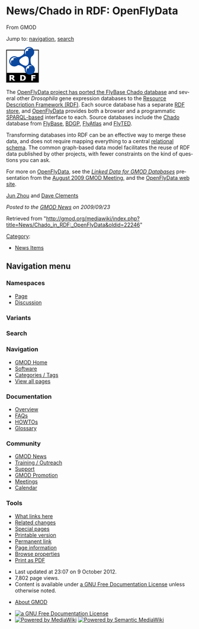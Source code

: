 <div id="mw-page-base" class="noprint">

</div>

<div id="mw-head-base" class="noprint">

</div>

<div id="content" class="mw-body" role="main">

<span id="top"></span>

<div id="mw-js-message" style="display:none;">

</div>



# <span dir="auto">News/Chado in RDF: OpenFlyData</span>

<div id="bodyContent">

<div id="siteSub">

From GMOD

</div>

<div id="contentSub">

</div>

<div id="jump-to-nav" class="mw-jump">

Jump to: [navigation](#mw-navigation), [search](#p-search)

</div>

<div id="mw-content-text" class="mw-content-ltr" lang="en" dir="ltr">

<div class="floatright">

<a href="../August_2009_GMOD_Meeting#Linked_Data_for_GMOD_Databases"
rel="nofollow" title="RDF"><img
src="../../mediawiki/images/1/1f/RDF_icon_96.gif" width="88" height="96"
alt="RDF" /></a>

</div>

The [OpenFlyData project has ported the FlyBase Chado
database](../August_2009_GMOD_Meeting#Linked_Data_for_GMOD_Databases "August 2009 GMOD Meeting")
and several other *Drosophila* gene expression databases to the
<a href="http://www.w3.org/RDF/" class="external text"
rel="nofollow">Resource Description Framework (RDF)</a>. Each source
database has a separate
<a href="http://en.wikipedia.org/wiki/Triplestore" class="external text"
rel="nofollow">RDF store</a>, and
<a href="http://openflydata.org/" class="external text"
rel="nofollow">OpenFlyData</a> provides both a browser and a
programmatic
<a href="http://www.w3.org/TR/rdf-sparql-query/" class="external text"
rel="nofollow">SPARQL-based</a> interface to each. Source databases
include the
<a href="../Chado" class="mw-redirect" title="Chado">Chado</a> database
from [FlyBase](../Category:FlyBase "Category:FlyBase"),
<a href="http://www.fruitfly.org/" class="external text"
rel="nofollow">BDGP</a>,
<a href="http://www.flyatlas.org/" class="external text"
rel="nofollow">FlyAtlas</a> and
<a href="http://www.fly-ted.org/" class="external text"
rel="nofollow">FlyTED</a>.

Transforming databases into RDF can be an effective way to merge these
data, and does not require mapping everything to a central
[relational](../Glossary#RDBMS "Glossary")
[schema](../Glossary#Schema "Glossary"). The common graph-based data
model facilitates the reuse of RDF data published by other projects,
with fewer constraints on the kind of questions you can ask.

For more on
<a href="http://openflydata.org/OpenFlyData" class="external text"
rel="nofollow">OpenFlyData</a>, see the [*Linked Data for GMOD
Databases*](../August_2009_GMOD_Meeting#Linked_Data_for_GMOD_Databases "August 2009 GMOD Meeting")
presentation from the [August 2009 GMOD
Meeting](../August_2009_GMOD_Meeting "August 2009 GMOD Meeting"), and
the <a href="http://openflydata.org" class="external text"
rel="nofollow">OpenFlyData web site</a>.

[Jun Zhou](../User:JunZhao "User:JunZhao") and [Dave
Clements](../User:Clements "User:Clements")

  

<div class="newsfooter">

*Posted to the [GMOD News](../GMOD_News "GMOD News") on 2009/09/23*

</div>

</div>

<div class="printfooter">

Retrieved from
"<http://gmod.org/mediawiki/index.php?title=News/Chado_in_RDF:_OpenFlyData&oldid=22246>"

</div>

<div id="catlinks" class="catlinks">

<div id="mw-normal-catlinks" class="mw-normal-catlinks">

[Category](../Special:Categories "Special:Categories"):

- [News Items](../Category:News_Items "Category:News Items")

</div>

</div>

<div class="visualClear">

</div>

</div>

</div>

<div id="mw-navigation">

## Navigation menu

<div id="mw-head">



<div id="left-navigation">

<div id="p-namespaces" class="vectorTabs" role="navigation"
aria-labelledby="p-namespaces-label">

### Namespaces

- <span id="ca-nstab-main"><a href="Chado_in_RDF:_OpenFlyData" accesskey="c"
  title="View the content page [c]">Page</a></span>
- <span id="ca-talk"><a
  href="http://gmod.org/mediawiki/index.php?title=Talk:News/Chado_in_RDF:_OpenFlyData&amp;action=edit&amp;redlink=1"
  accesskey="t"
  title="Discussion about the content page [t]">Discussion</a></span>

</div>

<div id="p-variants" class="vectorMenu emptyPortlet" role="navigation"
aria-labelledby="p-variants-label">

### 

### Variants[](#)

<div class="menu">

</div>

</div>

</div>

<div id="right-navigation">





</div>

<div id="p-search" role="search">

### Search

<div id="simpleSearch">

</div>

</div>

</div>

</div>

<div id="mw-panel">

<div id="p-logo" role="banner">

<a href="../Main_Page"
style="background-image: url(../../images/GMOD-cogs.png);"
title="Visit the main page"></a>

</div>

<div id="p-Navigation" class="portal" role="navigation"
aria-labelledby="p-Navigation-label">

### Navigation

<div class="body">

- <span id="n-GMOD-Home">[GMOD Home](../Main_Page)</span>
- <span id="n-Software">[Software](../GMOD_Components)</span>
- <span id="n-Categories-.2F-Tags">[Categories /
  Tags](../Categories)</span>
- <span id="n-View-all-pages">[View all
  pages](../Special:AllPages)</span>

</div>

</div>

<div id="p-Documentation" class="portal" role="navigation"
aria-labelledby="p-Documentation-label">

### Documentation

<div class="body">

- <span id="n-Overview">[Overview](../Overview)</span>
- <span id="n-FAQs">[FAQs](../Category:FAQ)</span>
- <span id="n-HOWTOs">[HOWTOs](../Category:HOWTO)</span>
- <span id="n-Glossary">[Glossary](../Glossary)</span>

</div>

</div>

<div id="p-Community" class="portal" role="navigation"
aria-labelledby="p-Community-label">

### Community

<div class="body">

- <span id="n-GMOD-News">[GMOD News](../GMOD_News)</span>
- <span id="n-Training-.2F-Outreach">[Training /
  Outreach](../Training_and_Outreach)</span>
- <span id="n-Support">[Support](../Support)</span>
- <span id="n-GMOD-Promotion">[GMOD Promotion](../GMOD_Promotion)</span>
- <span id="n-Meetings">[Meetings](../Meetings)</span>
- <span id="n-Calendar">[Calendar](../Calendar)</span>

</div>

</div>

<div id="p-tb" class="portal" role="navigation"
aria-labelledby="p-tb-label">

### Tools

<div class="body">

- <span id="t-whatlinkshere"><a href="../Special:WhatLinksHere/News/Chado_in_RDF:_OpenFlyData"
  accesskey="j" title="A list of all wiki pages that link here [j]">What
  links here</a></span>
- <span id="t-recentchangeslinked"><a href="../Special:RecentChangesLinked/News/Chado_in_RDF:_OpenFlyData"
  accesskey="k"
  title="Recent changes in pages linked from this page [k]">Related
  changes</a></span>
- <span id="t-specialpages"><a href="../Special:SpecialPages" accesskey="q"
  title="A list of all special pages [q]">Special pages</a></span>
- <span id="t-print"><a
  href="http://gmod.org/mediawiki/index.php?title=News/Chado_in_RDF:_OpenFlyData&amp;printable=yes"
  rel="alternate" accesskey="p"
  title="Printable version of this page [p]">Printable version</a></span>
- <span id="t-permalink">[Permanent
  link](http://gmod.org/mediawiki/index.php?title=News/Chado_in_RDF:_OpenFlyData&oldid=22246 "Permanent link to this revision of the page")</span>
- <span id="t-info">[Page
  information](http://gmod.org/mediawiki/index.php?title=News/Chado_in_RDF:_OpenFlyData&action=info)</span>
- <span id="t-smwbrowselink"><a href="../Special:Browse/News-2FChado_in_RDF:_OpenFlyData"
  rel="smw-browse">Browse properties</a></span>
- <span id="t-pdf">[Print as
  PDF](http://gmod.org/mediawiki/index.php?title=Special:PdfPrint&page=News/Chado_in_RDF:_OpenFlyData)</span>

</div>

</div>

</div>

</div>

<div id="footer" role="contentinfo">

- <span id="footer-info-lastmod">Last updated at 23:07 on 9 October
  2012.</span>
- <span id="footer-info-viewcount">7,802 page views.</span>
- <span id="footer-info-copyright">Content is available under
  <a href="http://www.gnu.org/licenses/fdl-1.3.html" class="external"
  rel="nofollow">a GNU Free Documentation License</a> unless otherwise
  noted.</span>

<!-- -->

- <span id="footer-places-about">[About
  GMOD](../GMOD:About "GMOD:About")</span>

<!-- -->

- <span id="footer-copyrightico">[<img src="http://www.gnu.org/graphics/gfdl-logo-small.png" width="88"
  height="31" alt="a GNU Free Documentation License" />](http://www.gnu.org/licenses/fdl-1.3.html)</span>
- <span id="footer-poweredbyico">[<img
  src="../../mediawiki/skins/common/images/poweredby_mediawiki_88x31.png"
  width="88" height="31" alt="Powered by MediaWiki" />](http://www.mediawiki.org/)
  [<img
  src="../../mediawiki/extensions/SemanticMediaWiki/resources/images/smw_button.png"
  width="88" height="31" alt="Powered by Semantic MediaWiki" />](https://www.semantic-mediawiki.org/wiki/Semantic_MediaWiki)</span>

<div style="clear:both">

</div>

</div>
